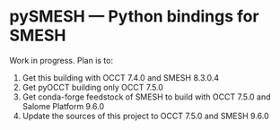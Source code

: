 # pySMESH — Python bindings for SMESH
Work in progress. Plan is to:

1. Get this building with OCCT 7.4.0 and SMESH 8.3.0.4
2. Get pyOCCT building only OCCT 7.5.0
3. Get conda-forge feedstock of SMESH to build with OCCT 7.5.0 and Salome Platform 9.6.0
4. Update the sources of this project to OCCT 7.5.0 and SMESH 9.6.0
